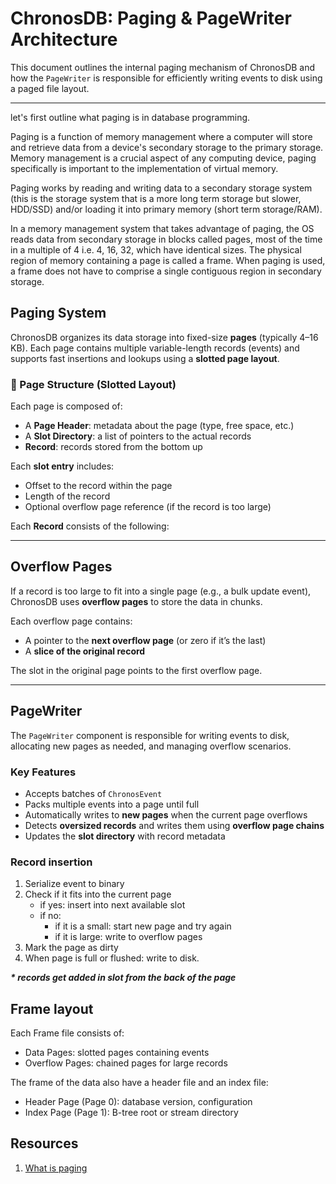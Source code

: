 # ChronosDB: Paging & PageWriter Architecture

This document outlines the internal paging mechanism of ChronosDB and how the `PageWriter` is responsible for efficiently writing events to disk using a paged file layout.

---

let's first outline what paging is in database programming.

Paging is a function of memory management where a computer will store and retrieve data from a device's secondary storage to the primary storage. Memory management is a crucial aspect of any computing device, paging specifically is important to the implementation of virtual memory.

Paging works by reading and writing data to a secondary storage system (this is the storage system that is a more long term storage but slower, HDD/SSD) and/or loading it into primary memory (short term storage/RAM).

In a memory management system that takes advantage of paging, the OS reads data from secondary storage in blocks called pages, most of the time in a multiple of 4 i.e. 4, 16, 32, which have identical sizes. The physical region of memory containing a page is called a frame. When paging is used, a frame does not have to comprise a single contiguous region in secondary storage.

## Paging System

ChronosDB organizes its data storage into fixed-size **pages** (typically 4–16 KB). Each page contains multiple variable-length records (events) and supports fast insertions and lookups using a **slotted page layout**.

### 🔹 Page Structure (Slotted Layout)

Each page is composed of:

- A **Page Header**: metadata about the page (type, free space, etc.)
- A **Slot Directory**: a list of pointers to the actual records
- **Record**: records stored from the bottom up

Each **slot entry** includes:

- Offset to the record within the page
- Length of the record
- Optional overflow page reference (if the record is too large)

Each **Record** consists of the following:

---

## Overflow Pages

If a record is too large to fit into a single page (e.g., a bulk update event), ChronosDB uses **overflow pages** to store the data in chunks.

Each overflow page contains:

- A pointer to the **next overflow page** (or zero if it’s the last)
- A **slice of the original record**

The slot in the original page points to the first overflow page.

---

## PageWriter

The `PageWriter` component is responsible for writing events to disk, allocating new pages as needed, and managing overflow scenarios.

### Key Features

- Accepts batches of `ChronosEvent`
- Packs multiple events into a page until full
- Automatically writes to **new pages** when the current page overflows
- Detects **oversized records** and writes them using **overflow page chains**
- Updates the **slot directory** with record metadata

### Record insertion

1. Serialize event to binary
2. Check if it fits into the current page
   - if yes: insert into next available slot
   - if no:
     - if it is a small: start new page and try again
     - if it is large: write to overflow pages
3. Mark the page as dirty
4. When page is full or flushed: write to disk.

***\* records get added in slot from the back of the page***

## Frame layout

Each Frame file consists of:

- Data Pages: slotted pages containing events
- Overflow Pages: chained pages for large records

The frame of the data also have a header file and an index file:

- Header Page (Page 0): database version, configuration
- Index Page (Page 1): B-tree root or stream directory

## Resources

1. [What is paging](https://www.techtarget.com/whatis/definition/paging#:~:text=Paging%20is%20a%20function%20of,the%20implementation%20of%20virtual%20memory.)
